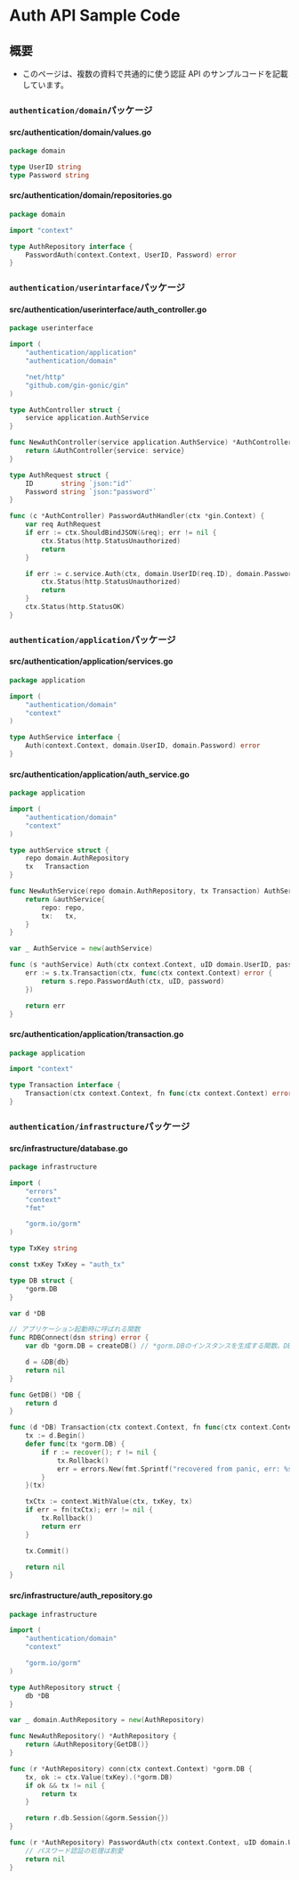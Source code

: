 # Auth API Sample Code

## 概要

- このページは、複数の資料で共通的に使う認証 API のサンプルコードを記載しています。

### `authentication/domain`パッケージ

#### src/authentication/domain/values.go

```go
package domain

type UserID string
type Password string
```

#### src/authentication/domain/repositories.go

```go
package domain

import "context"

type AuthRepository interface {
    PasswordAuth(context.Context, UserID, Password) error
}
```

### `authentication/userintarface`パッケージ

#### src/authentication/userinterface/auth_controller.go

```go
package userinterface

import (
    "authentication/application"
    "authentication/domain"

    "net/http"
    "github.com/gin-gonic/gin"
)

type AuthController struct {
    service application.AuthService
}

func NewAuthController(service application.AuthService) *AuthController {
    return &AuthController{service: service}
}

type AuthRequest struct {
    ID       string `json:"id"`
    Password string `json:"password"`
}

func (c *AuthController) PasswordAuthHandler(ctx *gin.Context) {
    var req AuthRequest
    if err := ctx.ShouldBindJSON(&req); err != nil {
        ctx.Status(http.StatusUnauthorized)
        return
    }

    if err := c.service.Auth(ctx, domain.UserID(req.ID), domain.Password(req.Password)); err != nil {
        ctx.Status(http.StatusUnauthorized)
        return
    }
    ctx.Status(http.StatusOK)
}
```

### `authentication/application`パッケージ

#### src/authentication/application/services.go

```go
package application

import (
    "authentication/domain"
    "context"
)

type AuthService interface {
    Auth(context.Context, domain.UserID, domain.Password) error
}
```

#### src/authentication/application/auth_service.go

```go
package application

import (
    "authentication/domain"
    "context"
)

type authService struct {
    repo domain.AuthRepository
    tx   Transaction
}

func NewAuthService(repo domain.AuthRepository, tx Transaction) AuthService {
    return &authService{
        repo: repo,
        tx:   tx,
    }
}

var _ AuthService = new(authService)

func (s *authService) Auth(ctx context.Context, uID domain.UserID, password domain.Password) error {
    err := s.tx.Transaction(ctx, func(ctx context.Context) error {
        return s.repo.PasswordAuth(ctx, uID, password)
    })

    return err
}
```

#### src/authentication/application/transaction.go

```go
package application

import "context"

type Transaction interface {
    Transaction(ctx context.Context, fn func(ctx context.Context) error) error
}
```

### `authentication/infrastructure`パッケージ

#### src/infrastructure/database.go

```go
package infrastructure

import (
    "errors"
    "context"
    "fmt"

    "gorm.io/gorm"
)

type TxKey string

const txKey TxKey = "auth_tx"

type DB struct {
    *gorm.DB
}

var d *DB

// アプリケーション起動時に呼ばれる関数
func RDBConnect(dsn string) error {
    var db *gorm.DB = createDB() // *gorm.DBのインスタンスを生成する関数。DB接続設定等は割愛

    d = &DB{db}
    return nil
}

func GetDB() *DB {
    return d
}

func (d *DB) Transaction(ctx context.Context, fn func(ctx context.Context) error) (err error) {
    tx := d.Begin()
    defer func(tx *gorm.DB) {
        if r := recover(); r != nil {
            tx.Rollback()
            err = errors.New(fmt.Sprintf("recovered from panic, err: %s", r))
        }
    }(tx)

    txCtx := context.WithValue(ctx, txKey, tx)
    if err = fn(txCtx); err != nil {
        tx.Rollback()
        return err
    }

    tx.Commit()

    return nil
}
```

#### src/infrastructure/auth_repository.go

```go
package infrastructure

import (
    "authentication/domain"
    "context"

    "gorm.io/gorm"
)

type AuthRepository struct {
    db *DB
}

var _ domain.AuthRepository = new(AuthRepository)

func NewAuthRepository() *AuthRepository {
    return &AuthRepository{GetDB()}
}

func (r *AuthRepository) conn(ctx context.Context) *gorm.DB {
    tx, ok := ctx.Value(txKey).(*gorm.DB)
    if ok && tx != nil {
        return tx
    }

    return r.db.Session(&gorm.Session{})
}

func (r *AuthRepository) PasswordAuth(ctx context.Context, uID domain.UserID, password domain.Password) error {
    // パスワード認証の処理は割愛
    return nil
}
```

